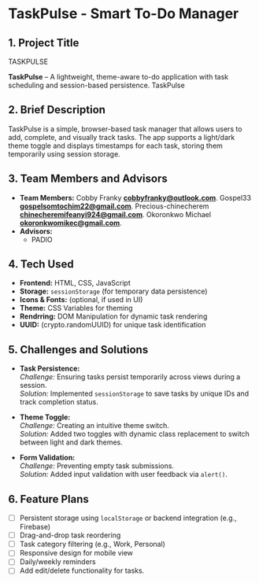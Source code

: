 # TaskPulse - Smart To-Do Manager

## 1. Project Title

TASKPULSE

**TaskPulse** – A lightweight, theme-aware to-do application with task scheduling and session-based persistence.
TaskPulse

## 2. Brief Description

TaskPulse is a simple, browser-based task manager that allows users to add, complete, and visually track tasks. The app supports a light/dark theme toggle and displays timestamps for each task, storing them temporarily using session storage.

## 3. Team Members and Advisors

- **Team Members:**
  Cobby Franky **[cobbyfranky@outlook.com](mailto:cobbyfranky@outlook.com)**.
  Gospel33 **[gospelsomtochim22@gmail.com](mailto:gospelsomtochim22@gmail.com)**.
  Precious-chinecherem **[chinecheremifeanyi924@gmail.com](mailto:chinecheremifeanyi924@gmail.com)**.
  Okoronkwo Michael **[okoronkwomikec@gmail.com](mailto:okoronkwomikec@gmail.com)**.
- **Advisors:**
  - PADIO

## 4. Tech Used

- **Frontend:** HTML, CSS, JavaScript
- **Storage:** `sessionStorage` (for temporary data persistence)
- **Icons & Fonts:** (optional, if used in UI)
- **Theme:** CSS Variables for theming
- **Rendrring:** DOM Manipulation for dynamic task rendering
- **UUID:** (crypto.randomUUID) for unique task identification

## 5. Challenges and Solutions

- **Task Persistence:**  
  _Challenge:_ Ensuring tasks persist temporarily across views during a session.  
  _Solution:_ Implemented `sessionStorage` to save tasks by unique IDs and track completion status.

- **Theme Toggle:**  
  _Challenge:_ Creating an intuitive theme switch.  
  _Solution:_ Added two toggles with dynamic class replacement to switch between light and dark themes.

- **Form Validation:**  
  _Challenge:_ Preventing empty task submissions.  
  _Solution:_ Added input validation with user feedback via `alert()`.

## 6. Feature Plans

- [ ] Persistent storage using `localStorage` or backend integration (e.g., Firebase)
- [ ] Drag-and-drop task reordering
- [ ] Task category filtering (e.g., Work, Personal)
- [ ] Responsive design for mobile view
- [ ] Daily/weekly reminders
- [ ] Add edit/delete functionality for tasks.

